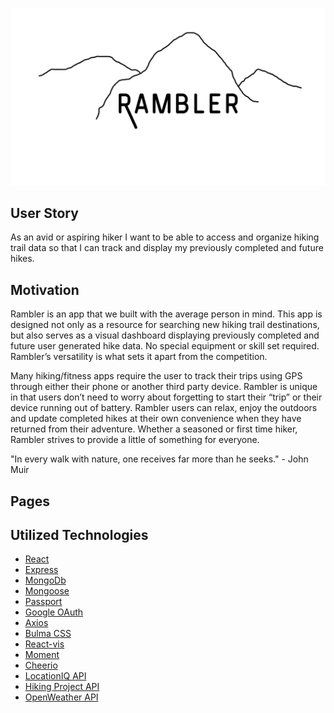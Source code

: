 ![Rambler Header](./client/src/assets/header.png)


## User Story

As an avid or aspiring hiker I want to be able to access and organize hiking trail data so that I can track and display my previously completed and future hikes. 

## Motivation

Rambler is an app that we built with the average person in mind. This app is designed not only as a resource for searching new hiking trail destinations, but also serves as a visual dashboard displaying previously completed and future user generated hike data. No special equipment or skill set required.  Rambler’s versatility is what sets it apart from the competition.

 Many hiking/fitness apps require the user to track their trips using GPS through either their phone or another third party device. Rambler is unique in that users don’t need to worry about forgetting to start their “trip” or their device running out of battery. Rambler users can relax, enjoy the outdoors and update completed hikes at their own convenience when they have returned from their adventure. Whether a seasoned or first time hiker, Rambler strives to provide a little of something for everyone.


"In every walk with nature, one receives far more than he seeks." - John Muir

## Pages

## Utilized Technologies

* [React](https://reactjs.org/)
* [Express](https://www.npmjs.com/package/express)
* [MongoDb](https://www.npmjs.com/package/mongodb)
* [Mongoose](https://www.npmjs.com/package/mongoose)
* [Passport](https://www.npmjs.com/package/passport)
* [Google OAuth](https://www.npmjs.com/package/passport-google-oauth20)
* [Axios](https://www.npmjs.com/package/axios)
* [Bulma CSS](https://bulma.io/)
* [React-vis](https://www.npmjs.com/package/react-vis)
* [Moment](https://www.npmjs.com/package/moment)
* [Cheerio](https://www.npmjs.com/package/cheerio)
* [LocationIQ API](https://locationiq.com/docs)
* [Hiking Project API](https://www.hikingproject.com/)
* [OpenWeather API](https://openweathermap.org/)


  
